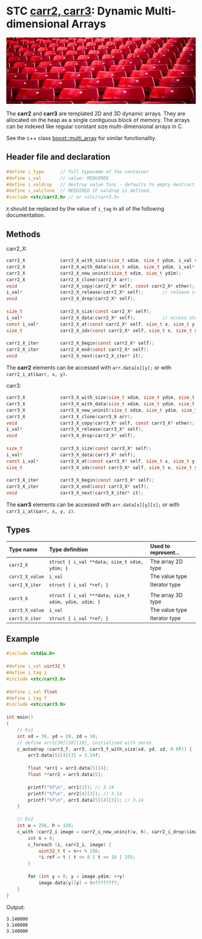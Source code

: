 # STC [carr2, carr3](../include/stc/carray.h): Dynamic Multi-dimensional Arrays
![Array](pics/array.jpg)

The **carr2** and **carr3** are templated 2D and 3D dynamic arrays. They are allocated on the heap as a single
contiguous block of memory. The arrays can be indexed like regular constant size multi-dimensional arrays in C.

See the c++ class [boost::multi_array](https://www.boost.org/doc/libs/release/libs/multi_array) for similar functionality.

## Header file and declaration

```c
#define i_type      // full typename of the container
#define i_val       // value: REQUIRED
#define i_valdrop   // destroy value func - defaults to empty destruct
#define i_valclone  // REQUIRED IF valdrop is defined.
#include <stc/carr2.h> // or <stc/carr3.h>
```
`X` should be replaced by the value of `i_tag` in all of the following documentation.

## Methods

carr2_X:
```c
carr2_X             carr2_X_with_size(size_t xdim, size_t ydim, i_val val);
carr2_X             carr2_X_with_data(size_t xdim, size_t ydim, i_val* array);
carr2_X             carr2_X_new_uninit(size_t xdim, size_t ydim);
carr2_X             carr2_X_clone(carr2_X arr);
void                carr2_X_copy(carr2_X* self, const carr2_X* other);
i_val*              carr2_X_release(carr2_X* self);       // release storage (not freed)
void                carr2_X_drop(carr2_X* self);

size_t              carr2_X_size(const carr2_X* self);
i_val*              carr2_X_data(carr2_X* self);          // access storage data
const i_val*        carr2_X_at(const carr2_X* self, size_t x, size_t y);
size_t              carr2_X_idx(const carr2_X* self, size_t x, size_t y);

carr2_X_iter        carr2_X_begin(const carr2_X* self);
carr2_X_iter        carr2_X_end(const carr2_X* self);
void                carr2_X_next(carr2_X_iter* it);
```
The **carr2** elements can be accessed with `arr.data[x][y];` or with `carr2_i_at(&arr, x, y)`.

carr3:
```c
carr3_X             carr3_X_with_size(size_t xdim, size_t ydim, size_t zdim, i_val val);
carr3_X             carr3_X_with_data(size_t xdim, size_t ydim, size_t zdim, i_val* array);
carr3_X             carr3_X_new_uninit(size_t xdim, size_t ydim, size_t zdim);
carr3_X             carr3_X_clone(carr3_X arr);
void                carr3_X_copy(carr3_X* self, const carr3_X* other);
i_val*              carr3_X_release(carr3_X* self);                               // release storage (not freed)
void                carr3_X_drop(carr3_X* self);

size_t              carr3_X_size(const carr3_X* self);
i_val*              carr3_X_data(carr3_X* self);                                  // storage data
const i_val*        carr3_X_at(const carr3_X* self, size_t x, size_t y, size_t z);
size_t              carr3_X_idx(const carr3_X* self, size_t x, size_t y, size_t z);

carr3_X_iter        carr3_X_begin(const carr3_X* self);
carr3_X_iter        carr3_X_end(const carr3_X* self);
void                carr3_X_next(carr3_X_iter* it);
```
The **carr3** elements can be accessed with `arr.data[x][y][z];` or with `carr3_i_at(&arr, x, y, z)`.

## Types

| Type name         | Type definition                                      | Used to represent... |
|:------------------|:-----------------------------------------------------|:---------------------|
| `carr2_X`         | `struct { i_val **data; size_t xdim, ydim; }`        | The array 2D type    |
| `carr2_X_value`   | `i_val`                                              | The value type       |
| `carr2_X_iter`    | `struct { i_val *ref; }`                             | Iterator type        |
|                   |                                                      |                      |
| `carr3_X`         | `struct { i_val ***data; size_t xdim, ydim, zdim; }` | The array 3D type    |
| `carr3_X_value`   | `i_val`                                              | The value type       |
| `carr3_X_iter`    | `struct { i_val *ref; }`                             | Iterator type        |

## Example
```c
#include <stdio.h>

#define i_val uint32_t
#define i_tag i
#include <stc/carr2.h>

#define i_val float
#define i_tag f
#include <stc/carr3.h>

int main()
{
    // Ex1
    int xd = 30, yd = 20, zd = 10;
    // define arr3[30][20][10], initialized with zeros.
    c_autodrop (carr3_f, arr3, carr3_f_with_size(xd, yd, zd, 0.0f)) {
        arr3.data[5][4][3] = 3.14f;

        float *arr1 = arr3.data[5][4];
        float **arr2 = arr3.data[5];

        printf("%f\n", arr1[3]); // 3.14
        printf("%f\n", arr2[4][3]); // 3.14
        printf("%f\n", arr3.data[5][4][3]); // 3.14
    }

    // Ex2
    int w = 256, h = 128;
    c_with (carr2_i image = carr2_i_new_uninit(w, h), carr2_i_drop(&image)) {
        int n = 0;
        c_foreach (i, carr2_i, image) {
            uint32_t t = n++ % 256;
            *i.ref = t | t << 8 | t << 16 | 255;
        }

        for (int y = 0; y < image.ydim; ++y)
            image.data[y][y] = 0xffffffff;
    }
}
```
Output:
```
3.140000
3.140000
3.140000
```
